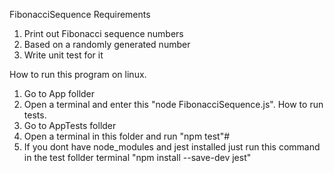FibonacciSequence
Requirements 
1. Print out Fibonacci sequence numbers 
2. Based on a randomly generated number 
3. Write unit test for it

How to run this program on linux. 
1. Go to App follder
2. Open a terminal and enter this "node FibonacciSequence.js".
How to run tests. 
1. Go to AppTests follder
2. Open a terminal in this folder and run "npm test"#
3. If you dont have node_modules and jest installed just run this command in the test follder terminal "npm install --save-dev jest"

